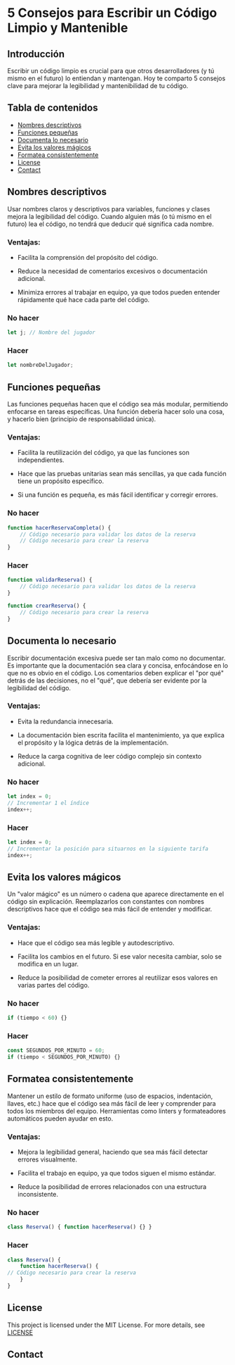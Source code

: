 # 5 Consejos para Escribir un Código Limpio y Mantenible

## Introducción

Escribir un código limpio es crucial para que otros desarrolladores (y tú mismo en el futuro) lo entiendan y mantengan. Hoy te comparto 5 consejos clave para mejorar la legibilidad y mantenibilidad de tu código.

## Tabla de contenidos

- [Nombres descriptivos](#nombres-descriptivos)
- [Funciones pequeñas](#funciones-pequeñas)
- [Documenta lo necesario](#documenta-lo-necesario)
- [Evita los valores mágicos](#evita-los-valores-magicos)
- [Formatea consistentemente](#formatea-consistentemente)
- [License](#license)
- [Contact](#contact)

## Nombres descriptivos

Usar nombres claros y descriptivos para variables, funciones y clases mejora la legibilidad del código. Cuando alguien más (o tú mismo en el futuro) lea el código, no tendrá que deducir qué significa cada nombre.

### Ventajas:

- Facilita la comprensión del propósito del código.

- Reduce la necesidad de comentarios excesivos o documentación adicional.

- Minimiza errores al trabajar en equipo, ya que todos pueden entender rápidamente qué hace cada parte del código.

### No hacer

```js
let j; // Nombre del jugador
```

### Hacer

```js
let nombreDelJugador;
```

## Funciones pequeñas

Las funciones pequeñas hacen que el código sea más modular, permitiendo enfocarse en tareas específicas. Una función debería hacer solo una cosa, y hacerlo bien (principio de responsabilidad única).

### Ventajas:

- Facilita la reutilización del código, ya que las funciones son independientes.

- Hace que las pruebas unitarias sean más sencillas, ya que cada función tiene un propósito específico.

- Si una función es pequeña, es más fácil identificar y corregir errores.

### No hacer

```js
function hacerReservaCompleta() {
    // Código necesario para validar los datos de la reserva
    // Código necesario para crear la reserva
}
```

### Hacer

```js
function validarReserva() {
    // Código necesario para validar los datos de la reserva
}

function crearReserva() {
    // Código necesario para crear la reserva
}
```

## Documenta lo necesario

Escribir documentación excesiva puede ser tan malo como no documentar. Es importante que la documentación sea clara y concisa, enfocándose en lo que no es obvio en el código. Los comentarios deben explicar el "por qué" detrás de las decisiones, no el "qué", que debería ser evidente por la legibilidad del código.

### Ventajas:

- Evita la redundancia innecesaria.

- La documentación bien escrita facilita el mantenimiento, ya que explica el propósito y la lógica detrás de la implementación.

- Reduce la carga cognitiva de leer código complejo sin contexto adicional.

### No hacer

```js
let index = 0;
// Incrementar 1 el índice
index++;
```

### Hacer

```js
let index = 0;
// Incrementar la posición para situarnos en la siguiente tarifa
index++;
```

## Evita los valores mágicos

Un "valor mágico" es un número o cadena que aparece directamente en el código sin explicación. Reemplazarlos con constantes con nombres descriptivos hace que el código sea más fácil de entender y modificar.

### Ventajas:

- Hace que el código sea más legible y autodescriptivo.

- Facilita los cambios en el futuro. Si ese valor necesita cambiar, solo se modifica en un lugar.

- Reduce la posibilidad de cometer errores al reutilizar esos valores en varias partes del código.

### No hacer

```js
if (tiempo < 60) {}
```

### Hacer

```js
const SEGUNDOS_POR_MINUTO = 60;
if (tiempo < SEGUNDOS_POR_MINUTO) {}
```

## Formatea consistentemente

Mantener un estilo de formato uniforme (uso de espacios, indentación, llaves, etc.) hace que el código sea más fácil de leer y comprender para todos los miembros del equipo. Herramientas como linters y formateadores automáticos pueden ayudar en esto.

### Ventajas:

- Mejora la legibilidad general, haciendo que sea más fácil detectar errores visualmente.

- Facilita el trabajo en equipo, ya que todos siguen el mismo estándar.

- Reduce la posibilidad de errores relacionados con una estructura inconsistente.

### No hacer

```js
class Reserva() { function hacerReserva() {} }
```

### Hacer

```js
class Reserva() {
    function hacerReserva() {
// Código necesario para crear la reserva
    }
}
```

## License

This project is licensed under the MIT License. For more details, see [LICENSE](https://github.com/CompilandoYT/20240914-5-Consejos-Codigo-Limpio/blob/main/LICENSE)

## Contact